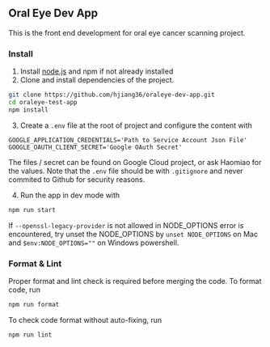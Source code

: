 ## Oral Eye Dev App

This is the front end development for oral eye cancer scanning project.

### Install

1. Install [node.js](https://nodejs.org/en) and npm if not already installed
2. Clone and install dependencies of the project.

```bash
git clone https://github.com/hjiang36/oraleye-dev-app.git
cd oraleye-test-app
npm install
```

3. Create a `.env` file at the root of project and configure the content with

```
GOOGLE_APPLICATION_CREDENTIALS='Path to Service Account Json File'
GOOGLE_OAUTH_CLIENT_SECRET='Google OAuth Secret'
```

The files / secret can be found on Google Cloud project, or ask Haomiao for the values. Note that the `.env` file should be with `.gitignore` and never commited to Github for security reasons.

4. Run the app in dev mode with

```bash
npm run start
```

If `--openssl-legacy-provider` is not allowed in NODE_OPTIONS error is encountered, try unset the NODE_OPTIONS by `unset NODE_OPTIONS` on Mac and `$env:NODE_OPTIONS=""` on Windows powershell.

### Format & Lint

Proper format and lint check is required before merging the code.
To format code, run

```bash
npm run format
```

To check code format without auto-fixing, run

```bash
npm run lint
```
